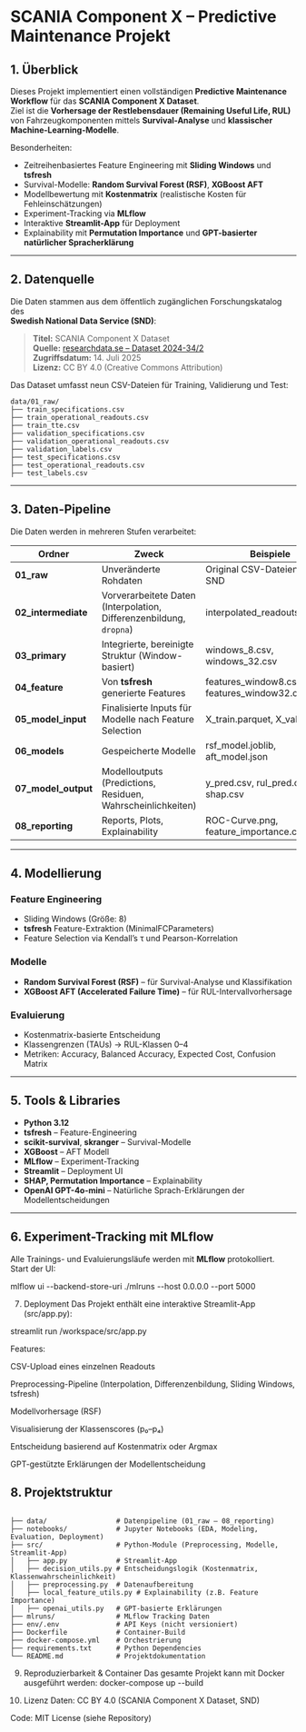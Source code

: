 # SCANIA Component X – Predictive Maintenance Projekt

## 1. Überblick

Dieses Projekt implementiert einen vollständigen **Predictive Maintenance Workflow** für das **SCANIA Component X Dataset**.  
Ziel ist die **Vorhersage der Restlebensdauer (Remaining Useful Life, RUL)** von Fahrzeugkomponenten mittels **Survival-Analyse** und **klassischer Machine-Learning-Modelle**.

Besonderheiten:
- Zeitreihenbasiertes Feature Engineering mit **Sliding Windows** und **tsfresh**
- Survival-Modelle: **Random Survival Forest (RSF)**, **XGBoost AFT**
- Modellbewertung mit **Kostenmatrix** (realistische Kosten für Fehleinschätzungen)
- Experiment-Tracking via **MLflow**
- Interaktive **Streamlit-App** für Deployment
- Explainability mit **Permutation Importance** und **GPT-basierter natürlicher Spracherklärung**

---

## 2. Datenquelle

Die Daten stammen aus dem öffentlich zugänglichen Forschungskatalog des  
**Swedish National Data Service (SND)**:

> **Titel:** SCANIA Component X Dataset  
> **Quelle:** [researchdata.se – Dataset 2024-34/2](https://researchdata.se/en/catalogue/dataset/2024-34/2)  
> **Zugriffsdatum:** 14. Juli 2025  
> **Lizenz:** CC BY 4.0 (Creative Commons Attribution)

Das Dataset umfasst neun CSV-Dateien für Training, Validierung und Test:

```text
data/01_raw/
├── train_specifications.csv
├── train_operational_readouts.csv
├── train_tte.csv
├── validation_specifications.csv
├── validation_operational_readouts.csv
├── validation_labels.csv
├── test_specifications.csv
├── test_operational_readouts.csv
├── test_labels.csv
```
---

## 3. Daten-Pipeline

Die Daten werden in mehreren Stufen verarbeitet:

| Ordner             | Zweck                                                                 | Beispiele                           |
|--------------------|----------------------------------------------------------------------|------------------------------------|
| **01_raw**         | Unveränderte Rohdaten                                                | Original CSV-Dateien von SND        |
| **02_intermediate**| Vorverarbeitete Daten (Interpolation, Differenzenbildung, `dropna`)  | interpolated_readouts.parquet       |
| **03_primary**     | Integrierte, bereinigte Struktur (Window-basiert)                    | windows_8.csv, windows_32.csv       |
| **04_feature**     | Von **tsfresh** generierte Features                                  | features_window8.csv, features_window32.csv |
| **05_model_input** | Finalisierte Inputs für Modelle nach Feature Selection               | X_train.parquet, X_val.parquet      |
| **06_models**      | Gespeicherte Modelle                                                 | rsf_model.joblib, aft_model.json    |
| **07_model_output**| Modelloutputs (Predictions, Residuen, Wahrscheinlichkeiten)          | y_pred.csv, rul_pred.csv, shap.csv  |
| **08_reporting**   | Reports, Plots, Explainability                                       | ROC-Curve.png, feature_importance.csv |

---

## 4. Modellierung

### Feature Engineering
- Sliding Windows (Größe: 8)
- **tsfresh** Feature-Extraktion (MinimalFCParameters)
- Feature Selection via Kendall’s τ und Pearson-Korrelation

### Modelle
- **Random Survival Forest (RSF)** – für Survival-Analyse und Klassifikation
- **XGBoost AFT (Accelerated Failure Time)** – für RUL-Intervallvorhersage

### Evaluierung
- Kostenmatrix-basierte Entscheidung  
- Klassengrenzen (TAUs) → RUL-Klassen 0–4  
- Metriken: Accuracy, Balanced Accuracy, Expected Cost, Confusion Matrix

---

## 5. Tools & Libraries

- **Python 3.12**
- **tsfresh** – Feature-Engineering
- **scikit-survival**, **skranger** – Survival-Modelle
- **XGBoost** – AFT Modell
- **MLflow** – Experiment-Tracking
- **Streamlit** – Deployment UI
- **SHAP, Permutation Importance** – Explainability
- **OpenAI GPT-4o-mini** – Natürliche Sprach-Erklärungen der Modellentscheidungen

---

## 6. Experiment-Tracking mit MLflow

Alle Trainings- und Evaluierungsläufe werden mit **MLflow** protokolliert.  
Start der UI:

mlflow ui --backend-store-uri ./mlruns --host 0.0.0.0 --port 5000

7. Deployment
Das Projekt enthält eine interaktive Streamlit-App (src/app.py):

streamlit run /workspace/src/app.py

Features:

CSV-Upload eines einzelnen Readouts

Preprocessing-Pipeline (Interpolation, Differenzenbildung, Sliding Windows, tsfresh)

Modellvorhersage (RSF)

Visualisierung der Klassenscores (p₀–p₄)

Entscheidung basierend auf Kostenmatrix oder Argmax

GPT-gestützte Erklärungen der Modellentscheidung

## 8. Projektstruktur

```text

├── data/                 # Datenpipeline (01_raw – 08_reporting)
├── notebooks/            # Jupyter Notebooks (EDA, Modeling, Evaluation, Deployment)
├── src/                  # Python-Module (Preprocessing, Modelle, Streamlit-App)
│   ├── app.py            # Streamlit-App
│   ├── decision_utils.py # Entscheidungslogik (Kostenmatrix, Klassenwahrscheinlichkeit)
│   ├── preprocessing.py  # Datenaufbereitung
│   ├── local_feature_utils.py # Explainability (z.B. Feature Importance)
│   ├── openai_utils.py   # GPT-basierte Erklärungen
├── mlruns/               # MLflow Tracking Daten
├── env/.env              # API Keys (nicht versioniert)
├── Dockerfile            # Container-Build
├── docker-compose.yml    # Orchestrierung
├── requirements.txt      # Python Dependencies
└── README.md             # Projektdokumentation
```

9. Reproduzierbarkeit & Container
Das gesamte Projekt kann mit Docker ausgeführt werden:
docker-compose up --build

10. Lizenz
Daten: CC BY 4.0 (SCANIA Component X Dataset, SND)

Code: MIT License (siehe Repository)
